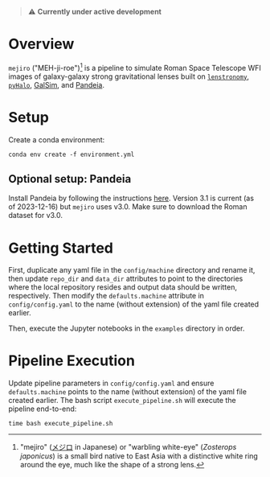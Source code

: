 > :warning: **Currently under active development**

# Overview

`mejiro` ("MEH-ji-roe")[^1] is a pipeline to simulate Roman Space Telescope WFI images of galaxy-galaxy strong
gravitational lenses
built on [`lenstronomy`](https://github.com/lenstronomy/lenstronomy), [`pyHalo`](https://github.com/dangilman/pyHalo), [GalSim](https://github.com/GalSim-developers/GalSim), and [Pandeia](https://outerspace.stsci.edu/display/PEN).

# Setup

Create a conda environment:

```
conda env create -f environment.yml
```

## Optional setup: Pandeia

Install Pandeia by following the
instructions [here](https://outerspace.stsci.edu/display/PEN/Pandeia+Engine+Installation). Version 3.1 is current (as of
2023-12-16) but `mejiro` uses v3.0. Make sure to download the Roman dataset for v3.0.

# Getting Started

First, duplicate any yaml file in the `config/machine` directory and rename it, then update `repo_dir` and `data_dir`
attributes to point to the directories where the local repository resides and output data should be written,
respectively. Then modify the `defaults.machine` attribute in `config/config.yaml` to the name (without extension) of
the yaml file created earlier.

Then, execute the Jupyter notebooks in the `examples` directory in order.

# Pipeline Execution

Update pipeline parameters in `config/config.yaml` and ensure `defaults.machine` points to the name (without extension)
of the yaml file created earlier. The bash script `execute_pipeline.sh` will execute the pipeline end-to-end:

```
time bash execute_pipeline.sh
```

[^1]: "mejiro" ([メジロ](https://ja.wikipedia.org/wiki/%E3%83%A1%E3%82%B8%E3%83%AD) in Japanese) or "warbling
white-eye" (*Zosterops japonicus*) is a small bird native to East Asia with a distinctive white ring around the eye,
much like the shape of a strong lens.
